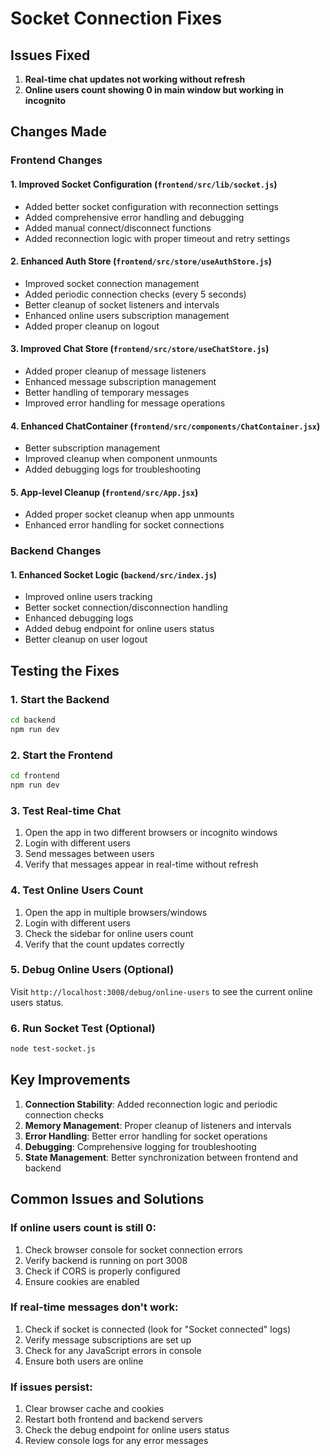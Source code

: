 # Socket Connection Fixes

## Issues Fixed

1. **Real-time chat updates not working without refresh**
2. **Online users count showing 0 in main window but working in incognito**

## Changes Made

### Frontend Changes

#### 1. Improved Socket Configuration (`frontend/src/lib/socket.js`)
- Added better socket configuration with reconnection settings
- Added comprehensive error handling and debugging
- Added manual connect/disconnect functions
- Added reconnection logic with proper timeout and retry settings

#### 2. Enhanced Auth Store (`frontend/src/store/useAuthStore.js`)
- Improved socket connection management
- Added periodic connection checks (every 5 seconds)
- Better cleanup of socket listeners and intervals
- Enhanced online users subscription management
- Added proper cleanup on logout

#### 3. Improved Chat Store (`frontend/src/store/useChatStore.js`)
- Added proper cleanup of message listeners
- Enhanced message subscription management
- Better handling of temporary messages
- Improved error handling for message operations

#### 4. Enhanced ChatContainer (`frontend/src/components/ChatContainer.jsx`)
- Better subscription management
- Improved cleanup when component unmounts
- Added debugging logs for troubleshooting

#### 5. App-level Cleanup (`frontend/src/App.jsx`)
- Added proper socket cleanup when app unmounts
- Enhanced error handling for socket connections

### Backend Changes

#### 1. Enhanced Socket Logic (`backend/src/index.js`)
- Improved online users tracking
- Better socket connection/disconnection handling
- Enhanced debugging logs
- Added debug endpoint for online users status
- Better cleanup on user logout

## Testing the Fixes

### 1. Start the Backend
```bash
cd backend
npm run dev
```

### 2. Start the Frontend
```bash
cd frontend
npm run dev
```

### 3. Test Real-time Chat
1. Open the app in two different browsers or incognito windows
2. Login with different users
3. Send messages between users
4. Verify that messages appear in real-time without refresh

### 4. Test Online Users Count
1. Open the app in multiple browsers/windows
2. Login with different users
3. Check the sidebar for online users count
4. Verify that the count updates correctly

### 5. Debug Online Users (Optional)
Visit `http://localhost:3008/debug/online-users` to see the current online users status.

### 6. Run Socket Test (Optional)
```bash
node test-socket.js
```

## Key Improvements

1. **Connection Stability**: Added reconnection logic and periodic connection checks
2. **Memory Management**: Proper cleanup of listeners and intervals
3. **Error Handling**: Better error handling for socket operations
4. **Debugging**: Comprehensive logging for troubleshooting
5. **State Management**: Better synchronization between frontend and backend

## Common Issues and Solutions

### If online users count is still 0:
1. Check browser console for socket connection errors
2. Verify backend is running on port 3008
3. Check if CORS is properly configured
4. Ensure cookies are enabled

### If real-time messages don't work:
1. Check if socket is connected (look for "Socket connected" logs)
2. Verify message subscriptions are set up
3. Check for any JavaScript errors in console
4. Ensure both users are online

### If issues persist:
1. Clear browser cache and cookies
2. Restart both frontend and backend servers
3. Check the debug endpoint for online users status
4. Review console logs for any error messages 